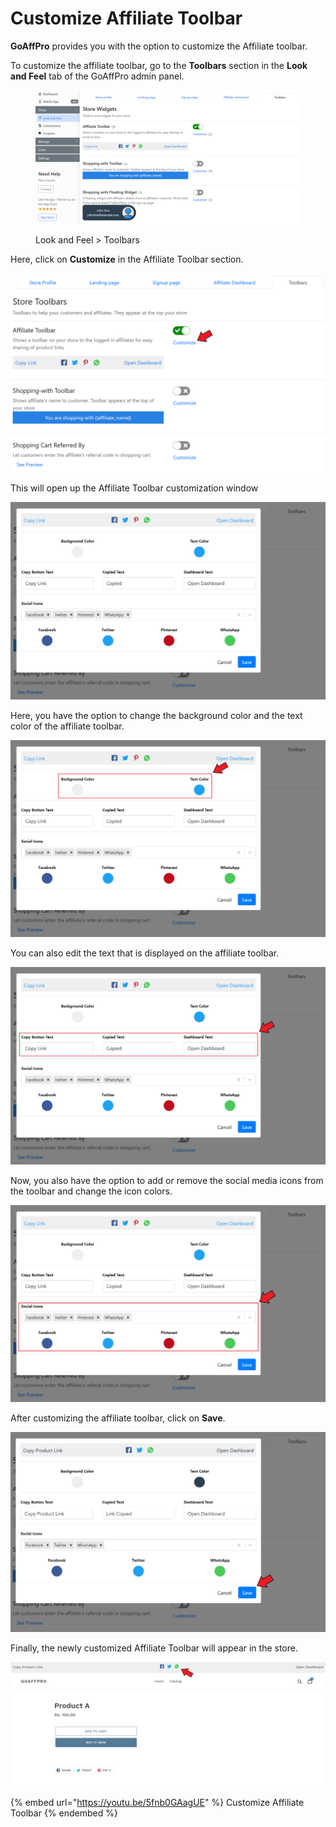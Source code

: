 # Customize Affiliate Toolbar

**GoAffPro** provides you with the option to customize the Affiliate toolbar.&#x20;

To customize the affiliate toolbar, go to the **Toolbars** section in the **Look and Feel** tab of the GoAffPro admin panel.

<figure><img src="../../../.gitbook/assets/image (66).png" alt=""><figcaption><p>Look and Feel > Toolbars</p></figcaption></figure>

Here, click on **Customize** in the Affiliate Toolbar section.

![Click on Customize](<../../../.gitbook/assets/Annotation 2020-02-26 035452.png>)

This will open up the Affiliate Toolbar customization window

![Affiliate Toolbar customization](<../../../.gitbook/assets/Annotation 2020-02-26 030953 (2).png>)

Here, you have the option to change the background color and the text color of the affiliate toolbar.

![Change background and text color](<../../../.gitbook/assets/Annotation 2020-02-26 030953 (3).png>)

You can also edit the text that is displayed on the affiliate toolbar.

![Edit the text ](<../../../.gitbook/assets/Annotation 2020-02-26 030953.png>)

Now, you also have the option to add or remove the social media icons from the toolbar and change the icon colors.&#x20;

![Add or remove social media icons and change icon colors](<../../../.gitbook/assets/Annotation 2020-02-26 030953 (1).png>)

After customizing the affiliate toolbar, click on **Save**.

![Click on Save](<../../../.gitbook/assets/Annotation 2020-02-26 033414.png>)

Finally, the newly customized Affiliate Toolbar will appear in the store.&#x20;

![](<../../../.gitbook/assets/Annotation 2020-02-26 033807.png>)

{% embed url="https://youtu.be/5fnb0GAagUE" %}
Customize Affiliate Toolbar
{% endembed %}
